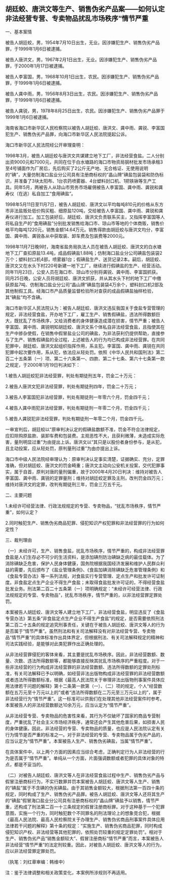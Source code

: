 ## 胡廷蛟、唐洪文等生产、销售伪劣产品案——如何认定非法经营专营、专卖物品扰乱市场秩序“情节严重

一、基本案情

被告人胡廷蛟，男，1954年7月10日出生，无业。因涉嫌犯生产、销售伪劣产品罪，于1999年1月6日被逮捕。

被告人唐洪文，男，1967年2月1日出生，无业。因涉嫌犯生产、销售伪劣产品罪，于2000年1月17日被逮捕。

被告人李富国，男，1968年10月1日出生，农民。因涉嫌犯生产、销售伪劣产品罪，于1999年1月6日被逮捕。

被告人龚中雨，男，1956年8月3日出生，农民。因涉嫌犯生产、销售伪劣产品罪，于1999年1月6日被逮捕。

被告人龚锐，男，1978年8月25日出生，农民。因涉嫌犯生产、销售伪劣产品罪于1999年1月6日被逮捕。

海南省海口市新华区人民检察院以被告人胡廷蛟、唐洪文、龚中雨、龚锐、李富国犯生产、销售伪劣产品罪，向海口市新华区人民法院提起公诉。

海口市新华区人民法院经公开审理查明：

1998年3月，被告人胡廷蛟与唐洪文共谋建立地下工厂，非法经营食盐。二人分别出资9000元和7000元，共同在位于白水塘路的海口市物资局钢材批发市场承租3至4号铺面作为厂房后，先后购买了2公斤无产地、无合格证、无使用说明的“碘”，大量仿制海口盐业分公司具有注册商标权的“晶山牌”碘盐包装袋和防伪标识，并准备了3块太阳布、1台农药喷雾器、4台塑料封口机、1把铁锹等生产工具。同年5月，两被告人从琼山市劳务市场雇佣被告人李富国、龚中雨、龚锐和龚寿仪（在逃）私自加工“食用碘盐”。

1998年5月11日至11月7日，被告人胡廷蛟、唐洪文以平均每吨810元的价格从东方市非法盐贩处低价购买粗、细原盐120吨，交给被告人李富国、龚中雨、龚锐和龚寿仪进行加工。加工包装好后，胡廷蛟、唐洪文负责联系买主，又指挥李富国等人将私自生产的“食用碘盐”分别批发销售给海口市、琼山市等地的个体商贩，销售价格平均每吨1220元，销售金额14.64万元。销售得款由胡廷蛟与唐洪文均分，李富国、龚中雨、龚锐各从中获取装、卸车费及包装费等2000元。

1998年11月7日晚9时，海南省盐务局执法人员在被告人胡廷蛟、唐洪文的白水塘地下工厂查扣原盐13.4吨，成品假碘盐1.88吨；仿制海口盐业分公司碘盐包装袋2万个；塑料封口机4部，喷雾器1台；假碘盐生产、送货记录2本。嗣后，胡廷蛟、唐洪文又在水头下村220号新建一地下工厂，继续进行假碘盐的生产、经营活动。同年11月23日，公安人员在海口市、琼山市分别将龚锐、龚中雨、李富国抓获。同月25日晚，公安人员将胡廷蛟、唐洪文抓获，并从其水头下村的地下工厂中缴获原盐7吨、仿制海口盐业分公司“晶山牌”碘盐包装袋4万余个，塑料封口机2部及其他制假工具。经海口市产品质量监督检验所对查获的成品假碘盐抽样检验，其“碘盐”均不含碘。

海口市新华区人民法院认为：被告人胡廷蛟、唐洪文违反我国关于食盐专营管理的规定，非法经营食盐，开办地下工厂，雇工生产、销售假碘盐，违法所得数额巨大，既扰乱了市场秩序，又给消费者的身体健康造成潜在损害，情节严重；被告人李富国、龚中雨、龚锐明知胡廷蛟、唐洪文系个体私自非法经营食盐，且指使其在生产中掺杂使假，在销售中假冒盐业公司的碘盐，为非法获利仍提供帮助，直接参与了生产、销售假碘盐的全过程，上述被告人的行为均已构成非法经营罪。在共同犯罪中，胡廷蛟、唐洪文起组织指挥作用，系主犯。李富国、龚中雨、龚锐在共同犯罪中起次要作用，系从犯，依法应从轻处罚。依照《中华人民共和国刑法》第二百二十五条第（一）项、第二十六条第一、四款、第二十七条、第六十七条第一款之规定，于2000年1月19日判决如下：

1.被告人胡廷蛟犯非法经营罪，判处有期徒刑五年，罚金二十万元：

2.被告人唐洪文犯非法经营罪，判处有期徒刑四年，罚金二十万元；

3.被告人李富国犯非法经营罪，判处有期徒刑一年零六个月，罚金四千元；

4.被告人龚中雨犯非法经营罪，判处有期徒刑一年零二个月，罚金四千元；

5.被告人龚锐犯非法经营罪，判处有期徒刑一年零二个月，罚金四千元。

一审宣判后，胡廷蛟以“原审判决认定的假碘盐数额不准，罚金不符合法律规定，应扣除购原盐款、装卸车费和包装费。主观恶性不大，且获利微薄，未造成实际危害，量刑明显过重”为由提出上诉。唐洪文以“其只是以股份者身份参与，是从犯，且主动投案，应从轻处罚，原判量刑过重”为由亦提出上诉。

海口市中级人民法院经审理认为：原审判决认定事实清楚，证据确实、充分，定罪准确，但对胡廷蛟、唐洪文的罚金畸重；唐洪文主动向公安机关投案，交代犯罪事实，属于自首，原判对唐的量刑偏重，故于2000年4月20日判决：维持对被告人李富国、龚中雨、龚锐的定罪量刑；维持对胡廷蛟定罪及主刑，改判罚金四万元；维持对唐洪文的定罪，改判有期徒刑三年，罚金三万五千元。

二、主要问题

1.未经许可经营法律、行政法规规定的专营、专卖物品，“扰乱市场秩序，情节严重”，如何认定？

2.同时触犯生产、销售伪劣商品犯罪、侵犯知识产权犯罪和非法经营罪的行为如何定性？

三、裁判理由

（一）未经许可，生产、销售食盐，扰乱市场秩序，情节严重的，构成非法经营罪食盐是人们生存必不可少的生活资料，是添加碘剂防治碘缺乏病的最佳载体。为了消除碘缺乏危害，保护人民身体健康，国务院根据我国经济发展和维护人民群众利益的需要，先后颁布了《盐业管理条例》、《食盐加碘消除碘缺乏危害管理条例》和《食盐专营办法》等一系列法规，对食盐实行专营管理、定点生产和批发许可证制度。非食盐定点生产企业不得生产食盐；未取得食盐批发许可证的，不得经营食盐批发业务。刑法第二百二十五条第（一）项明确规定：“未经许可经营法律、行政法规规定的专营、专卖物品”，扰乱市场秩序，情节严重的，以非法经营罪定罪处罚。

本案被告人胡廷蛟、唐洪文等人建立地下工厂，非法经营食盐，明显违反了《食盐专营办法》第五条“非食盐定点生产企业不得生产食盐”的规定，是否需要依照刑法第二百二十五条的规定追究刑事责任，关键在于被告人胡廷蛟、唐洪文等人的行为是否属于“情节严重”。虽然刑法和有关司法解释没有对非法经营专营、专卖物品“情节严重”的具体标准作出具体界定，但根据刑法、有关司法解释规定的精神和司法实践经验，是能够对此类犯罪作出正确处理的。

从非法经营罪侵犯的客体来看，其主要是扰乱市场秩序。因此，非法经营数额、数量、次数、违法所得数额等，都能够直接反映其扰乱市场秩序的严重程度。对于一些非法经营的行为构成非法经营罪的非法经营数额、违法所得数额的定罪处刑标准，有关司法解释已予以明确，如经营非法出版物构成非法经营罪的非法经营数额或者违法所得数额标准，根据《最高人民法院关于审理非法出版物刑事案件具体应用法律若干问题的解释》第十二条第一款第（一）、（二）项的规定，个人“经营数额在五万元至十万元以上的”或者“违法所得数额在二万元至三万元以上的”，属于非法经营行为“情节严重”。这一标准可以供我们在处理其他非法经营案件时参考。本案被告人的非法经营数额达10余万元，应当认定为“情节严重”。

从非法经营专营、专卖物品的危害性来看，其行为不仅破坏了国家的商品专营制度，严重扰乱了社会主义市场经济秩序，通常还会产生其他危害后果，如损害人民的身体健康。因此，非法经营的专营、专卖物品的质量，也应是人民法院认定有关行为情节是否严重的标准之一。对于非法经营的专营、专卖物品属于伪劣产品的，应当认定为“情节严重”。本案被告人生产、销售伪劣碘盐，当属“情节严重”。

在具体案件中，以上两个方面的因素应当综合考虑，正确判定行为人非法经营的行为是否属于“情节严重”。单纯从一个方面，片面强调数额或者犯罪的具体对象的特点，都是不妥当的。

（二）对被告人胡廷蛟、唐洪文等人在非法经营食盐过程中生产、销售伪劣产品与假冒注册商标行为，不实行数罪并罚本案被告人胡廷蛟、唐洪文等人生产、销售的“碘盐”属于不含碘的伪劣碘盐。由于其销售金额较大，根据刑法第一百四十条的规定，同时构成了生产、销售伪劣产品罪。被告人胡廷蛟、唐洪文等人还将其生产的“碘盐”假冒海口盐业分公司具有注册商标权的“晶山牌”碘盐予以销售，情节严重，还构成了刑法第二百一十三条规定的假冒注册商标罪。对于这种基于一个犯罪意图，实施一个行为，同时触犯数个不同罪名的刑法理论上的想象竞合犯，根据《最高人民法院、最高人民检察院关于办理生产、销售伪劣商品刑事案件具体应用法律若干问题的解释》第十条的规定：“实施生产、销售伪劣商品犯罪，同时构成侵犯知识产权、非法经营等其他犯罪的，依照处罚较重的规定定罪处罚”。相对于生产、销售伪劣产品“销售金额较大”、假冒注册商标“情节严重”而言，本案被告人非法经营“情节严重”的法定刑较重。因此，对被告人胡廷蛟、唐洪文等人的行为，应以非法经营罪定罪处罚。

（执笔：刘红章审编：韩维中）

注：鉴于法律调整和相关政策变化，本案例所涉规则不再适用。